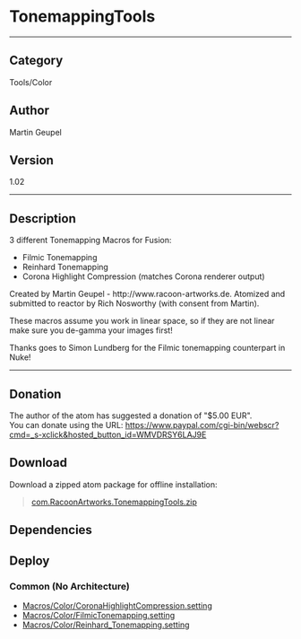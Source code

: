 # TonemappingTools
___

## Category
Tools/Color

## Author
Martin Geupel

## Version
1.02

___

## Description
3 different Tonemapping Macros for Fusion:
<ul>
<li>Filmic Tonemapping</li>
<li>Reinhard Tonemapping</li>
<li>Corona Highlight Compression (matches Corona renderer output)</li>
</ul>

<p>Created by Martin Geupel - http://www.racoon-artworks.de.  Atomized and submitted to reactor by Rich Nosworthy (with consent from Martin). </p>

<p>These macros assume you work in linear space, so if they are not linear make sure you de-gamma your images first!</p>

<p>Thanks goes to Simon Lundberg for the Filmic tonemapping counterpart in Nuke!</p>

___

## Donation
The author of the atom has suggested a donation of "$5.00 EUR".  
You can donate using the URL: <a href="https://www.paypal.com/cgi-bin/webscr?cmd=_s-xclick&hosted_button_id=WMVDRSY6LAJ9E">https://www.paypal.com/cgi-bin/webscr?cmd=_s-xclick&hosted_button_id=WMVDRSY6LAJ9E</a>
## Download

Download a zipped atom package for offline installation:
> [com.RacoonArtworks.TonemappingTools.zip](https://gitlab.com/WeSuckLess/Reactor/-/archive/master/Reactor-master.zip?path=Atoms/com.RacoonArtworks.TonemappingTools)  

## Dependencies

## Deploy

### Common (No Architecture)

<ul>
<li><a href="https://gitlab.com/WeSuckLess/Reactor/-/blob/master/Atoms/com.RacoonArtworks.TonemappingTools/Macros/Color/CoronaHighlightCompression.setting?ref_type=heads">Macros/Color/CoronaHighlightCompression.setting</a></li>
<li><a href="https://gitlab.com/WeSuckLess/Reactor/-/blob/master/Atoms/com.RacoonArtworks.TonemappingTools/Macros/Color/FilmicTonemapping.setting?ref_type=heads">Macros/Color/FilmicTonemapping.setting</a></li>
<li><a href="https://gitlab.com/WeSuckLess/Reactor/-/blob/master/Atoms/com.RacoonArtworks.TonemappingTools/Macros/Color/Reinhard_Tonemapping.setting?ref_type=heads">Macros/Color/Reinhard_Tonemapping.setting</a></li>
</ul>
